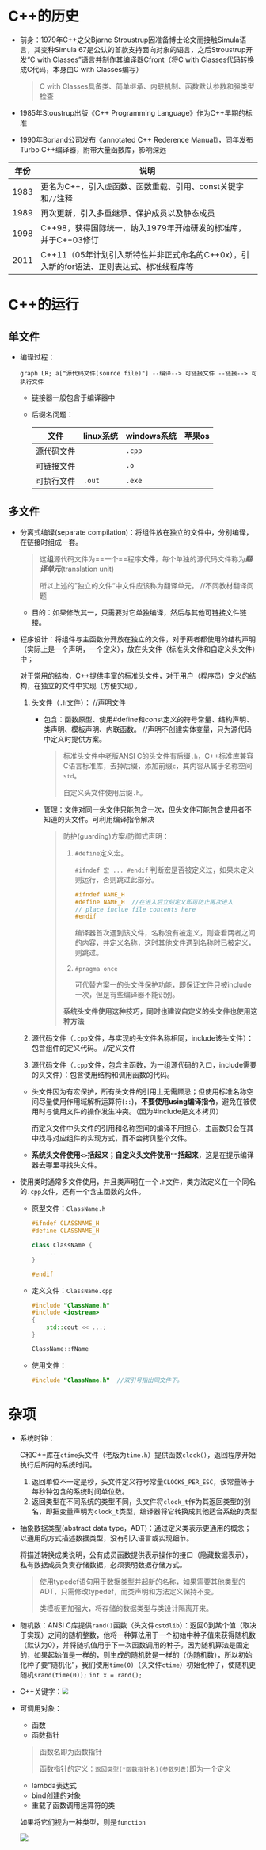 # C++的历史

+ 前身：1979年C++之父Bjarne Stroustrup因准备博士论文而接触Simula语言，其变种Simula 67是公认的首款支持面向对象的语言，之后Stroustrup开发“C with Classes”语言并制作其编译器Cfront（将C with Classes代码转换成C代码，本身由C with Classes编写）

  > C with Classes具备类、简单继承、内联机制、函数默认参数和强类型检查

+ 1985年Stoustrup出版《C++ Programming Language》作为C++早期的标准

+ 1990年Borland公司发布《annotated C++ Rederence Manual》，同年发布Turbo C++编译器，附带大量函数库，影响深远

| 年份 | 说明                                                         |
| ---- | ------------------------------------------------------------ |
| 1983 | 更名为C++，引入虚函数、函数重载、引用、const关键字和`//`注释 |
| 1989 | 再次更新，引入多重继承、保护成员以及静态成员                 |
| 1998 | C++98，获得国际统一，纳入1979年开始研发的标准库，并于C++03修订 |
| 2011 | C++11（05年计划引入新特性并非正式命名的C++0x），引入新的for语法、正则表达式、标准线程库等 |

# C++的运行

## 单文件

+ 编译过程：

  ```mermaid
  graph LR; a["源代码文件(source file)"] --编译--> 可链接文件 --链接--> 可执行文件
  ```

  + 链接器一般包含于编译器中

  + 后缀名问题：

    | 文件       | linux系统 | windows系统 | 苹果os |
    | ---------- | --------- | ----------- | ------ |
    | 源代码文件 |           | `.cpp`      |        |
    | 可链接文件 |           | `.o`        |        |
    | 可执行文件 | `.out`    | `.exe`      |        |

## 多文件

+ 分离式编译(separate compilation)：将组件放在独立的文件中，分别编译，在链接时组成一套。

  > 这**组**源代码文件为==一个==程序**文件**，每个单独的源代码文件称为***翻译单元***(translation unit)
  >
  > 所以上述的”独立的文件“中文件应该称为翻译单元。  //不同教材翻译问题

  + 目的：如果修改其一，只需要对它单独编译，然后与其他可链接文件链接。

+ 程序设计：将组件与主函数分开放在独立的文件，对于两者都使用的结构声明（实际上是一个声明，一个定义），放在头文件（标准头文件和自定义头文件）中；

  对于常用的结构，C++提供丰富的标准头文件，对于用户（程序员）定义的结构，在独立的文件中实现（方便实现）。

  1. 头文件（`.h`文件）：  //声明文件

     + 包含：函数原型、使用#define和const定义的符号常量、结构声明、类声明、模板声明、内联函数。  //声明不创建实体变量，只为源代码中定义时提供方案。

       > 标准头文件中老版ANSI C的头文件有后缀`.h`，C++标准库兼容C语言标准库，去掉后缀，添加前缀`c`，其内容从属于名称空间`std`。
       >
       > 自定义头文件使用后缀`.h`。

     + 管理：文件对同一头文件只能包含一次，但头文件可能包含使用者不知道的头文件。可利用编译指令解决
  
       > 防护(guarding)方案/防御式声明：
       >
       > 1. `#define`定义宏。
       >
       >    `#ifndef 宏 ... #endif` 判断宏是否被定义过，如果未定义则运行，否则跳过此部分。
       >
       >    ```cpp
       >    #ifndef NAME_H
       >    #define NAME_H  //在进入后立刻定义即可防止再次进入
       >    // place inclue file contents here
       >    #endif
       >    ```
       >
       >    编译器首次遇到该文件，名称没有被定义，则查看两者之间的内容，并定义名称，这时其他文件遇到名称时已被定义，则跳过。
       >
       > 2. `#pragma once`
       >
       >    可代替方案一的头文件保护功能，即保证文件只被include一次，但是有些编译器不能识别。
       >
       > **系统头文件使用这种技巧，同时也建议自定义的头文件也使用这种方法**

  2. 源代码文件（`.cpp`文件，与实现的头文件名称相同，include该头文件）：包含组件的定义代码。  //定义文件

  3. 源代码文件（`.cpp`文件，包含主函数，为一组源代码的入口，include需要的头文件）：包含使用结构和调用函数的代码。
  
  + 头文件因为有宏保护，所有头文件的引用上无需顾忌；但使用标准名称空间尽量使用作用域解析运算符(`::`)，**不要使用using编译指令**，避免在被使用时与使用文件的操作发生冲突。（因为#include是文本拷贝）
  
    而定义文件中头文件的引用和名称空间的编译不用担心，主函数只会在其中找寻对应组件的实现方式，而不会拷贝整个文件。
  
  + **系统头文件使用`<>`括起来；自定义头文件使用`""`括起来**，这是在提示编译器去哪里寻找头文件。

+ 使用类时通常多文件使用，并且类声明在一个`.h`文件，类方法定义在一个同名的`.cpp`文件，还有一个含主函数的文件。

  + 原型文件：`ClassName.h`

    ```cpp
    #ifndef CLASSNAME_H
    #define CLASSNAME_H
    
    class ClassName {
        ...
    }
    
    #endif
    ```

  + 定义文件：`ClassName.cpp`

    ```cpp
    #include "ClassName.h"
    #include <iostream>
    {
        std::cout << ...;
    }
    
    ClassName::fName
    ```

  + 使用文件：

    ```cpp
    #include "ClassName.h"  //双引号指出同文件下。
    ```

# 杂项

+ 系统时钟：

  C和C++库在`ctime`头文件（老版为`time.h`）提供函数`clock()`，返回程序开始执行后所用的系统时间。

  1. 返回单位不一定是秒，头文件定义符号常量`CLOCKS_PER_ESC`，该常量等于每秒钟包含的系统时间单位数。
  2. 返回类型在不同系统的类型不同，头文件将`clock_t`作为其返回类型的别名，即把变量声明为`clock_t`类型，编译器将它转换成其他适合系统的类型

+ 抽象数据类型(abstract data type，ADT)：通过定义类表示更通用的概念；以通用的方式描述数据类型，没有引入语言或实现细节。

  将描述转换成类说明，公有成员函数提供表示操作的接口（隐藏数据表示），私有数据成员负责存储数据，必须表明数据存储方式。

  > 使用typedef语句用于数据类型并起新的名称，如果需要其他类型的ADT，只需修改typedef，而类声明和方法定义保持不变。
  >
  > 类模板更加强大，将存储的数据类型与类设计隔离开来。

+ 随机数：ANSI C库提供`rand()`函数（头文件`cstdlib`）：返回0到某个值（取决于实现）之间的随机整数，他将一种算法用于一个初始中种子值来获得随机数（默认为0），并将随机值用于下一次函数调用的种子。因为随机算法是固定的，如果起始值是一样的，则生成的随机数是一样的（伪随机数），所以初始化种子要“随机化”，我们使用`time(0)`（头文件`ctime`）初始化种子，使随机更随机`srand(time(0));`  `int x = rand();`

+ C++关键字：<img src="https://cdn.jsdelivr.net/gh/zweix123/CS-notes-img@master/Programing-Language/C++/C++关键字.png" style="zoom:80%;" />

+ 可调用对象：

  + 函数
  + 函数指针

  > 函数名即为函数指针
  >
  > 函数指针的定义：`返回类型(*函数指针名)(参数列表)`即为一个定义

  + lambda表达式
  + bind创建的对象
  + 重载了函数调用运算符的类

  如果将它们视为一种类型，则是`function`

  ![](https://cdn.jsdelivr.net/gh/zweix123/CS-notes-img@master/Programing-Language/C++/function.png)
